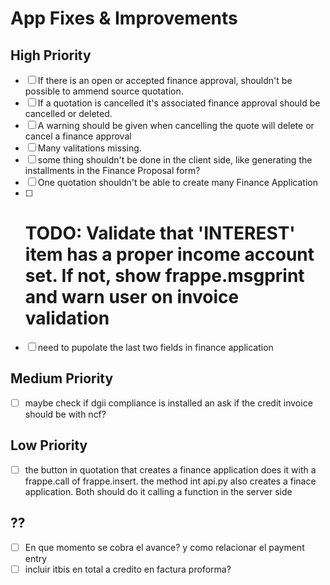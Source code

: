 # App Fixes & Improvements

## High Priority
- [ ] If there is an open or accepted finance approval, shouldn't be possible to ammend source quotation.
- [ ] If a quotation is cancelled it's associated finance approval should be cancelled or deleted.
- [ ] A warning should be given when cancelling the quote will delete or cancel a finance approval
- [ ] Many valitations missing.
- [ ] some thing shouldn't be done in the client side, like generating the installments in the Finance Proposal form?
- [ ] One quotation shouldn't be able to create many Finance Application
- [ ] # TODO: Validate that 'INTEREST' item has a proper income account set. If not, show frappe.msgprint and warn user on invoice validation
- [ ] need to pupolate the last two fields in finance application
## Medium Priority  
- [ ] maybe check if dgii compliance is installed an ask if the credit invoice should be with ncf? 

## Low Priority
- [ ] the button in quotation that creates a finance application does it with a frappe.call of frappe.insert.
the method int api.py also creates a finace application. Both should do it calling a function in the server side 
## ??

- [ ] En que momento se cobra el avance? y como relacionar el payment entry
- [ ] incluir itbis en total a credito en factura proforma?
